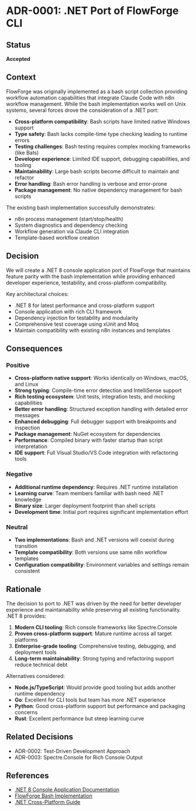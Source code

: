 # ADR-0001: .NET Port of FlowForge CLI

## Status
**Accepted**

## Context
FlowForge was originally implemented as a bash script collection providing workflow automation capabilities that integrate Claude Code with n8n workflow management. While the bash implementation works well on Unix systems, several forces drove the consideration of a .NET port:

- **Cross-platform compatibility**: Bash scripts have limited native Windows support
- **Type safety**: Bash lacks compile-time type checking leading to runtime errors
- **Testing challenges**: Bash testing requires complex mocking frameworks (like Bats)
- **Developer experience**: Limited IDE support, debugging capabilities, and tooling
- **Maintainability**: Large bash scripts become difficult to maintain and refactor
- **Error handling**: Bash error handling is verbose and error-prone
- **Package management**: No native dependency management for bash scripts

The existing bash implementation successfully demonstrates:
- n8n process management (start/stop/health)
- System diagnostics and dependency checking
- Workflow generation via Claude CLI integration
- Template-based workflow creation

## Decision
We will create a .NET 8 console application port of FlowForge that maintains feature parity with the bash implementation while providing enhanced developer experience, testability, and cross-platform compatibility.

Key architectural choices:
- .NET 8 for latest performance and cross-platform support
- Console application with rich CLI framework
- Dependency injection for testability and modularity
- Comprehensive test coverage using xUnit and Moq
- Maintain compatibility with existing n8n instances and templates

## Consequences

### Positive
- **Cross-platform native support**: Works identically on Windows, macOS, and Linux
- **Strong typing**: Compile-time error detection and IntelliSense support
- **Rich testing ecosystem**: Unit tests, integration tests, and mocking capabilities
- **Better error handling**: Structured exception handling with detailed error messages
- **Enhanced debugging**: Full debugger support with breakpoints and inspection
- **Package management**: NuGet ecosystem for dependencies
- **Performance**: Compiled binary with faster startup than script interpretation
- **IDE support**: Full Visual Studio/VS Code integration with refactoring tools

### Negative
- **Additional runtime dependency**: Requires .NET runtime installation
- **Learning curve**: Team members familiar with bash need .NET knowledge
- **Binary size**: Larger deployment footprint than shell scripts
- **Development time**: Initial port requires significant implementation effort

### Neutral
- **Two implementations**: Bash and .NET versions will coexist during transition
- **Template compatibility**: Both versions use same n8n workflow templates
- **Configuration compatibility**: Environment variables and settings remain consistent

## Rationale
The decision to port to .NET was driven by the need for better developer experience and maintainability while preserving all existing functionality. .NET 8 provides:

1. **Modern CLI tooling**: Rich console frameworks like Spectre.Console
2. **Proven cross-platform support**: Mature runtime across all target platforms
3. **Enterprise-grade tooling**: Comprehensive testing, debugging, and deployment tools
4. **Long-term maintainability**: Strong typing and refactoring support reduce technical debt

Alternatives considered:
- **Node.js/TypeScript**: Would provide good tooling but adds another runtime dependency
- **Go**: Excellent for CLI tools but team has more .NET experience
- **Python**: Good cross-platform support but performance and packaging concerns
- **Rust**: Excellent performance but steep learning curve

## Related Decisions
- ADR-0002: Test-Driven Development Approach
- ADR-0003: Spectre.Console for Rich Console Output

## References
- [.NET 8 Console Application Documentation](https://docs.microsoft.com/en-us/dotnet/core/tutorials/with-visual-studio-code)
- [FlowForge Bash Implementation](../../scripts/forge)
- [.NET Cross-Platform Guide](https://docs.microsoft.com/en-us/dotnet/core/introduction)